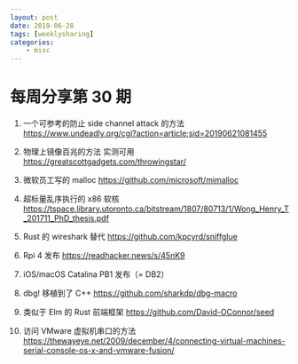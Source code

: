 ```yaml
---
layout: post
date: 2019-06-28
tags: [weeklysharing]
categories:
    - misc
---
```


# 每周分享第 30 期

1. 一个可参考的防止 side channel attack 的方法 https://www.undeadly.org/cgi?action=article;sid=20190621081455

2. 物理上镜像百兆的方法 实测可用 https://greatscottgadgets.com/throwingstar/

3. 微软员工写的 malloc https://github.com/microsoft/mimalloc

4. 超标量乱序执行的 x86 软核 https://tspace.library.utoronto.ca/bitstream/1807/80713/1/Wong_Henry_T_201711_PhD_thesis.pdf

5. Rust 的 wireshark 替代 https://github.com/kpcyrd/sniffglue

6. Rpi 4 发布 https://readhacker.news/s/45nK9

7. iOS/macOS Catalina PB1 发布（= DB2）

8. dbg! 移植到了 C++ https://github.com/sharkdp/dbg-macro

9. 类似于 Elm 的 Rust 前端框架 https://github.com/David-OConnor/seed

10. 访问 VMware 虚拟机串口的方法 https://thewayeye.net/2009/december/4/connecting-virtual-machines-serial-console-os-x-and-vmware-fusion/

    

